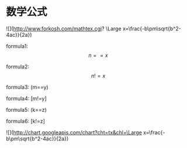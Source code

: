 # 数学公式
![](http://www.forkosh.com/mathtex.cgi? \Large x=\frac{-b\pm\sqrt{b^2-4ac}}{2a})

<script type="text/javascript" async src="https://cdn.mathjax.org/mathjax/latest/MathJax.js?config=TeX-MML-AM_CHTML"> </script>
formula1: $$n==x$$

formula2: $$n!=x$$

formula3: (m==y)

formula4: [m!=y]

formula5: \(k==z\)

formula6: \[k!=z\]

![](http://chart.googleapis.com/chart?cht=tx&chl=\Large x=\frac{-b\pm\sqrt{b^2-4ac}}{2a})
